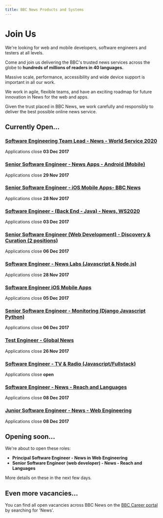```yaml
---
title: BBC News Products and Systems
---
```

# Join Us

We're looking for web and mobile developers, software engineers and testers at all levels. 

Come and join us delivering the BBC's trusted news services across the globe to **hundreds of millions of readers in 40 languages.**

Massive scale, performance, accessibility and wide device support is important in all our work.

We work in agile, flexible teams, and have an exciting roadmap for future innovation in News for the web and apps.
 
Given the trust placed in BBC News, we work carefully and responsibly to deliver the best possible online news service.

## Currently Open...
### [Software Engineering Team Lead - News - World Service 2020](http://careerssearch.bbc.co.uk/jobs/job/Software-Engineering-Team-Lead-News-WS2020/21783)
Applications close **03 Dec 2017**

### [Senior Software Engineer - News Apps - Android (Mobile)](http://careerssearch.bbc.co.uk/jobs/job/Senior-Software-Engineer-News-Apps-Android-Mobile/21188)
Applications close **29 Nov 2017**

### [Senior Software Engineer - iOS Mobile Apps- BBC News](http://careerssearch.bbc.co.uk/jobs/job/Senior-Software-Engineer-iOS-Mobile-Apps-BBC-News/24249)
Applications close **28 Nov 2017**

### [Software Engineer - (Back End - Java) - News, WS2020](http://careerssearch.bbc.co.uk/jobs/job/Software-Engineer-Back-End-Java-News-WS2020/21278)
Applications close **03 Dec 2017**

### [Senior Software Engineer (Web Development) - Discovery & Curation (2 positions)](http://careerssearch.bbc.co.uk/jobs/job/Senior-Software-Engineer-Discovery-Curation-BBC-News/23907)
Applications close **06 Dec 2017**

### [Software Engineer - News Labs (Javascript & Node.js)](http://careerssearch.bbc.co.uk/jobs/job/Software-Engineer-News-Labs-Javascript-Nodejs-FTC-12m/23575)
Applications close **28 Nov 2017**

### [Software Engineer iOS Mobile Apps](http://careerssearch.bbc.co.uk/jobs/job/Software-Engineer-iOS-Mobile-Apps--BBC-News/24248)
Applications close **05 Dec 2017**

### [Senior Software Engineer - Monitoring (Django Javascript Python)](http://careerssearch.bbc.co.uk/jobs/job/Senior-Software-Engineer-Monitoring-Django-Javascript-Python/23216)
Applications close **06 Dec 2017**

### [Test Engineer - Global News](http://careerssearch.bbc.co.uk/jobs/job/Test-Engineer/22877)
Applications close **26 Nov 2017**

### [Software Engineer - TV & Radio (Javascript/Fullstack)](http://careerssearch.bbc.co.uk/jobs/job/Software-Engineer-TV-Radio-JavascriptFullstack/25196)
Applications close **open**

### [Software Engineer - News - Reach and Languages](http://careerssearch.bbc.co.uk/jobs/job/Software-Engineer/25069)
Applications close **08 Dec 2017**

### [Junior Software Engineer - News - Web Engineering](http://careerssearch.bbc.co.uk/jobs/job/Junior-Software-Engineer/25068)
Applications close **08 Dec 2017**


## Opening soon...
We're about to open these roles:

* **Principal Software Engineer - News in Web Engineering**
* **Senior Software Engineer (web developer) - News - Reach and Languages**

More details on these in the next few days.


## Even more vacancies...
You can find all open vacancies across BBC News on the [BBC Career portal](http://careerssearch.bbc.co.uk/jobs/search) by searching for 'News'.


